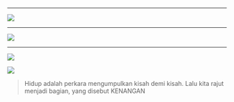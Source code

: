 * * *
![](https://github-profile-trophy.vercel.app/?username=Gand0r)
* * *
![](https://github-profile-summary-cards.vercel.app/api/cards/profile-details?username=Gand0r&theme=vue)
* * *
![](https://github-readme-stats.vercel.app/api/top-langs/?username=Gand0r)

![](https://visitor-badge.glitch.me/badge?page_id=Gand0r.Gand0r)


> Hidup adalah perkara mengumpulkan kisah demi kisah. Lalu kita rajut menjadi bagian, yang disebut KENANGAN
